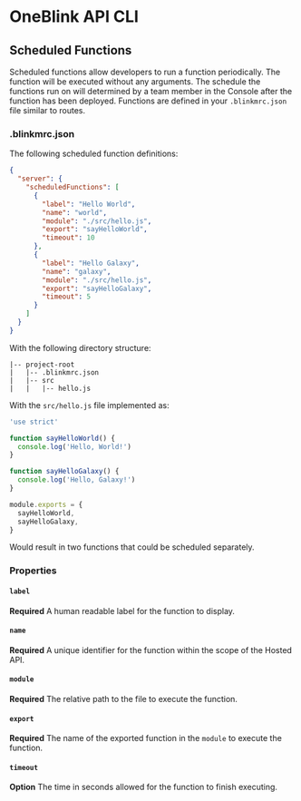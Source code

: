 # OneBlink API CLI

## Scheduled Functions

Scheduled functions allow developers to run a function periodically. The function will be executed without any arguments. The schedule the functions run on will determined by a team member in the Console after the function has been deployed. Functions are defined in your `.blinkmrc.json` file similar to routes.

### .blinkmrc.json

The following scheduled function definitions:

```json
{
  "server": {
    "scheduledFunctions": [
      {
        "label": "Hello World",
        "name": "world",
        "module": "./src/hello.js",
        "export": "sayHelloWorld",
        "timeout": 10
      },
      {
        "label": "Hello Galaxy",
        "name": "galaxy",
        "module": "./src/hello.js",
        "export": "sayHelloGalaxy",
        "timeout": 5
      }
    ]
  }
}
```

With the following directory structure:

```
|-- project-root
|   |-- .blinkmrc.json
|   |-- src
|   |   |-- hello.js
```

With the `src/hello.js` file implemented as:

```js
'use strict'

function sayHelloWorld() {
  console.log('Hello, World!')
}

function sayHelloGalaxy() {
  console.log('Hello, Galaxy!')
}

module.exports = {
  sayHelloWorld,
  sayHelloGalaxy,
}
```

Would result in two functions that could be scheduled separately.

### Properties

#### `label`

**Required** A human readable label for the function to display.

#### `name`

**Required** A unique identifier for the function within the scope of the Hosted API.

#### `module`

**Required** The relative path to the file to execute the function.

#### `export`

**Required** The name of the exported function in the `module` to execute the function.

#### `timeout`

**Option** The time in seconds allowed for the function to finish executing.

